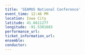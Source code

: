 ```yaml
---
title: 'SEAMUS National Conference'
event_time: 12:46 PM
location: Iowa City
latitude: 41.6611277
longitude: -91.5301683
performance_url: 
ticket_information_url: 
ensemble: 
conductor: 
---
```

